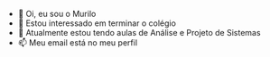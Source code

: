 - 👋 Oi, eu sou o Murilo
- 👀 Estou interessado em terminar o colégio
- 🌱 Atualmente estou tendo aulas de Análise e Projeto de Sistemas
- 📫 Meu email está no meu perfil
